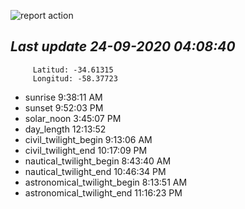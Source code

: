 ![report action](https://github.com/matiasz8/actions-for-reports/workflows/report%20action/badge.svg?branch=develop) 


## *****Last update 24-09-2020 04:08:40*****



		 Latitud: -34.61315
		 Longitud: -58.37723

 - sunrise 	 9:38:11 AM
 - sunset 	 9:52:03 PM
 - solar_noon 	 3:45:07 PM
 - day_length 	 12:13:52
 - civil_twilight_begin 	 9:13:06 AM
 - civil_twilight_end 	 10:17:09 PM
 - nautical_twilight_begin 	 8:43:40 AM
 - nautical_twilight_end 	 10:46:34 PM
 - astronomical_twilight_begin 	 8:13:51 AM
 - astronomical_twilight_end 	 11:16:23 PM
